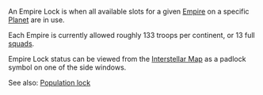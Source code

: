 An Empire Lock is when all available slots for a given
[Empire](../terminology/Empire.md) on a specific
[Planet](../locations/Planet.md) are in use.

Each Empire is currently allowed roughly 133 troops per continent, or 13 full
[squads](../terminology/Squad.md).

Empire Lock status can be viewed from the
[Interstellar Map](../terminology/Interstellar_Map.md) as a padlock symbol on
one of the side windows.

See also: [Population lock](../terminology/Population_Lock.mdtion_lock.md)

<!--[Category:Game Guides](Category:Game_Guides.md)-->
